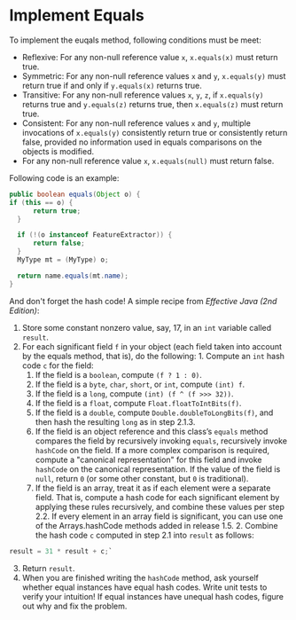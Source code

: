 # Implement Equals

To implement the euqals method, following conditions must be meet:

  * Reflexive: For any non-null reference value `x`, `x.equals(x)` must return true.
  * Symmetric: For any non-null reference values `x` and `y`, `x.equals(y)` must return true if and only if `y.equals(x)` returns true.
  * Transitive: For any non-null reference values `x`, `y`, `z`, if `x.equals(y)` returns true and `y.equals(z)` returns true, then `x.equals(z)` must return true.
  * Consistent: For any non-null reference values `x` and `y`, multiple invocations of `x.equals(y)` consistently return true or consistently return false, provided no information used in equals comparisons on the objects is modified.
  * For any non-null reference value `x`, `x.equals(null)` must return false.

Following code is an example:

  ```java
public boolean equals(Object o) {
  if (this == o) {
		return true;
	}

	if (!(o instanceof FeatureExtractor)) {
		return false;
	}
	MyType mt = (MyType) o;

	return name.equals(mt.name);
}
  ```

And don't forget the hash code! A simple recipe from _Effective Java (2nd Edition)_:

  1. Store some constant nonzero value, say, 17, in an `int` variable called `result`.
  2. For each significant field `f` in your object (each field taken into account by the equals method, that is), do the following:
    1. Compute an `int` hash code `c` for the field:
      1. If the field is a `boolean`, compute `(f ? 1 : 0)`.
      2. If the field is a `byte`, `char`, `short`, or `int`, compute `(int) f`.
      3. If the field is a `long`, compute `(int) (f ^ (f >>> 32))`.
      4. If the field is a `float`, compute `Float.floatToIntBits(f)`.
      5. If the field is a `double`, compute `Double.doubleToLongBits(f)`, and then hash the resulting `long` as in step 2.1.3.
      6. If the field is an object reference and this class’s `equals` method compares the field by recursively invoking `equals`, recursively invoke `hashCode` on the field. If a more complex comparison is required, compute a "canonical representation" for this field and invoke `hashCode` on the canonical representation. If the value of the field is `null`, return `0` (or some other constant, but `0` is traditional).
      7. If the field is an array, treat it as if each element were a separate field. That is, compute a hash code for each significant element by applying these rules recursively, and combine these values per step 2.2. If every element in an array field is significant, you can use one of the Arrays.hashCode methods added in release 1.5.
    2. Combine the hash code `c` computed in step 2.1 into `result` as follows:
  ```java
result = 31 * result + c;`
  ```
  3. Return `result`.
  4. When you are finished writing the `hashCode` method, ask yourself whether equal instances have equal hash codes. Write unit tests to verify your intuition! If equal instances have unequal hash codes, figure out why and fix the problem.
